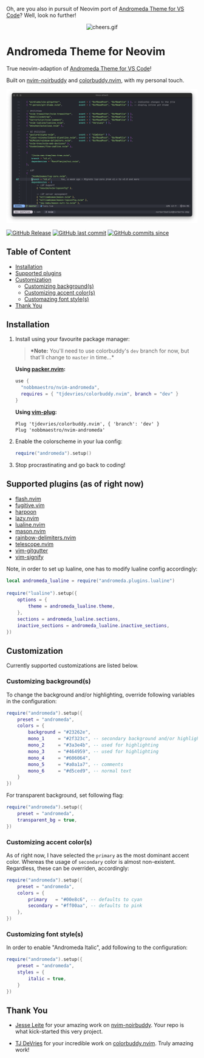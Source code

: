 Oh, are you also in pursuit of Neovim port of [Andromeda Theme for VS Code](https://github.com/EliverLara/Andromeda/tree/master)? Well, look no further!

<p align="center">
<img src="https://media.giphy.com/media/sp685iuIEGuys/giphy.gif" alt="cheers.gif"/>
</p>

# Andromeda Theme for Neovim

True neovim-adaption of [Andromeda Theme for VS Code](https://github.com/EliverLara/Andromeda/tree/master)!

Built on [nvim-noirbuddy](https://github.com/jesseleite/nvim-noirbuddy) and [colorbuddy.nvim](https://github.com/tjdevries/colorbuddy.nvim), with my personal touch.

![media/demo.png](media/demo.png)

[![GitHub Release](https://img.shields.io/github/v/release/nobbmaestro/nvim-andromeda)](github-release)
[![GitHub last commit](https://img.shields.io/github/last-commit/nobbmaestro/nvim-andromeda/development)](github-last-commit)
[![GitHub commits since](https://img.shields.io/github/commits-since/nobbmaestro/nvim-andromeda/v0.6.0/development)](githut-commits-since)

## Table of Content

-   [Installation](#installation)
-   [Supported plugins](#supported-plugins-as-of-right-now)
-   [Customization](#customization)
    -   [Customizing background(s)](#customizing-backgrounds)
    -   [Customizing accent color(s)](#customizing-accent-colors)
    -   [Customazing font style(s)](#customizing-font-styles)
-   [Thank You](#thank-you)

## Installation

1. Install using your favourite package manager:

    > **\*Note:** You'll need to use colorbuddy's `dev` branch for now, but that'll change to `master` in time...\*

    **Using [packer.nvim](https://github.com/wbthomason/packer.nvim):**

    ```lua
    use {
      "nobbmaestro/nvim-andromeda",
      requires = { "tjdevries/colorbuddy.nvim", branch = "dev" }
    }
    ```

    **Using [vim-plug](https://github.com/junegunn/vim-plug):**

    ```vim
    Plug 'tjdevries/colorbuddy.nvim', { 'branch': 'dev' }
    Plug 'nobbmaestro/nvim-andromeda'
    ```

2. Enable the colorscheme in your lua config:

    ```lua
    require("andromeda").setup()
    ```

3. Stop procrastinating and go back to coding!

## Supported plugins (as of right now)

-   [flash.nvim](https://github.com/folke/flash.nvim/tree/8a8e74922a383c253b7f92e042b749150140c8d1)
-   [fugitive.vim](https://github.com/tpope/vim-fugitive)
-   [harpoon](https://github.com/ThePrimeagen/harpoon)
-   [lazy.nvim](https://github.com/folke/lazy.nvim)
-   [lualine.nvim](https://github.com/nvim-lualine/lualine.nvim)
-   [mason.nvim](https://github.com/williamboman/mason.nvim)
-   [rainbow-delimiters.nvim](https://github.com/HiPhish/rainbow-delimiters.nvim)
-   [telescope.nvim](https://github.com/nvim-telescope/telescope.nvim)
-   [vim-gitgutter](https://github.com/airblade/vim-gitgutter)
-   [vim-signify](https://github.com/mhinz/vim-signify)

Note, in order to set up lualine, one has to modify lualine config accordingly:

```lua
local andromeda_lualine = require("andromeda.plugins.lualine")

require("lualine").setup({
    options = {
        theme = andromeda_lualine.theme,
    },
    sections = andromeda_lualine.sections,
    inactive_sections = andromeda_lualine.inactive_sections,
})

```

## Customization

Currently supported customizations are listed below.

### Customizing background(s)

To change the background and/or highlighting, override following variables in the configuration:

```lua
require("andromeda").setup({
    preset = "andromeda",
    colors = {
        background = "#23262e",
        mono_1     = "#2f323c", -- secondary background and/or highlighting
        mono_2     = "#3a3e4b", -- used for highlighting
        mono_3     = "#464959", -- used for highlighting
        mono_4     = "#606064",
        mono_5     = "#a0a1a7", -- comments
        mono_6     = "#d5ced9", -- normal text
    }
})
```

For transparent background, set following flag:

```lua
require("andromeda").setup({
    preset = "andromeda",
    transparent_bg = true,
})
```

### Customizing accent color(s)

As of right now, I have selected the `primary` as the most dominant accent color. Whereas the usage of `secondary` color is almost non-existent. Regardless, these can be overriden, accordingly:

```lua
require("andromeda").setup({
    preset = "andromeda",
    colors = {
        primary   = "#00e8c6", -- defaults to cyan
        secondary = "#ff00aa", -- defaults to pink
    },
})
```

### Customizing font style(s)

In order to enable "Andromeda Italic", add following to the configuration:

```lua
require("andromeda").setup({
    preset = "andromeda",
    styles = {
        italic = true,
    }
})
```

## Thank You

-   [Jesse Leite](https://twitter.com/jesseleite85) for your amazing work on [nvim-noirbuddy](https://github.com/jesseleite/nvim-noirbuddy). Your repo is what kick-started this very project.

-   [TJ DeVries](https://twitter.com/teej_dv) for your incredible work on [colorbuddy.nvim](https://github.com/tjdevries/colorbuddy.nvim). Truly amazing work!
